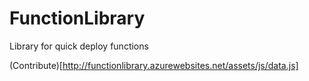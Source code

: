 # FunctionLibrary
Library for quick deploy functions


(Contribute)[http://functionlibrary.azurewebsites.net/assets/js/data.js]